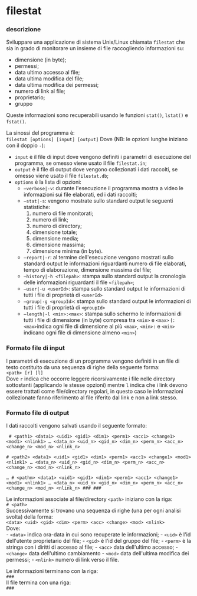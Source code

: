 # filestat

### descrizione

Sviluppare una applicazione di sistema Unix/Linux chiamata `filestat` che sia in grado di monitorare un insieme di file raccogliendo informazioni su\:
- dimensione (in byte);
- permessi;
- data ultimo accesso al file;
- data ultima modifica del file;
- data ultima modifica dei permessi;
- numero di link al file;
- proprietario;
- gruppo

Queste informazioni sono recuperabili usando le funzioni `stat()`, `lstat()` e `fstat()`. 

La sinossi del programma è\:   
`filestat [options] [input] [output]`
Dove (NB: le opzioni lunghe iniziano con il doppio `-`)\:  
- `input` è il file di input dove vengono definiti i parametri di esecuzione del programma, se omesso viene usato il file `filestat.in`;
- `output` è il file di output dove vengono collezionati i dati raccolti, se omesso viene usato il file `filestat.db`;
- `options` è la lista di opzioni\:
    - `–verbose|-v`\: durante l'esecuzione il programma mostra a video le informazioni sui file elaborati, ed i dati raccolti;
    - `–stat|-s`\: vengono mostrate sullo standard output le seguenti statistiche\:
        1. numero di file monitorati;
        2. numero di link;
        3. numero di directory;
        4. dimensione totale;
        5. dimensione media;
        6. dimensione massima;
        7. dimensione minima (in byte).
    - `–report|-r`\: al termine dell'esecuzione vengono mostrati sullo standard output le informazioni riguardanti numero di file elaborati, tempo di elaborazione, dimensione massima del file;
    - `–history|-h <filepah>`\: stampa sullo standard output la cronologia delle informazioni riguardanti il file `<filepah>`;
    - `–user|-u <userId>`\: stampa sullo standard output le informazioni di tutti i file di proprietà di `<userId>`
    - `–group|-g <groupId>`\: stampa sullo standard output le informazioni di tutti i file di proprietà di `<groupId>`
    - `–length|-l <min>:<max>`\: stampa sullo schermo le informazioni di tutti i file di dimensione (in byte) compresa tra `<min>` e `<max>` (`:<max>`indica ogni file di dimensione al più `<max>`, `<min>:` e `<min>` indicano ogni file di dimensione almeno `<min>`) 

### Formato file di input

I parametri di esecuzione di un programma vengono definiti in un file di testo costituito da una sequenza di righe della seguente forma\:  
`<path> [r] [l]`  
Dove `r` indica che occorre leggere ricorsivamente i file nelle directory sottostanti (applicando le stesse opzioni) mentre `l` indica che i link devono essere trattati come file/directory regolari, in questo caso le informazioni collezionate fanno riferimento al file riferito dal link e non a link stesso. 

### Formato file di output

I dati raccolti vengono salvati usando il seguente formato\:  
```
 # <path1> <data1> <uid1> <gid1> <dim1> <perm1> <acc1> <change1> <mod1> <nlink1> … <data_n> <uid_n> <gid_n> <dim_n> <perm_n> <acc_n> <change_n> <mod_n> <nlink_n>

# <path2> <data1> <uid1> <gid1> <dim1> <perm1> <acc1> <change1> <mod1> <nlink1> … <data_n> <uid_n> <gid_n> <dim_n> <perm_n> <acc_n> <change_n> <mod_n> <nlink_n>

… # <pathm> <data1> <uid1> <gid1> <dim1> <perm1> <acc1> <change1> <mod1> <nlink1> … <data_n> <uid_n> <gid_n> <dim_n> <perm_n> <acc_n> <change_n> <mod_n> <nlink_n> ### ### 
```
Le informazioni associate al file/directory `<path>` iniziano con la riga\:  
`# <path>`  
Successivamente si trovano una sequenza di righe (una per ogni analisi svolta) della forma\:  
`<data> <uid> <gid> <dim> <perm> <acc> <change> <mod> <nlink>`  
Dove\:  
    - `<data>` indica ora-data in cui sono recuperate le informazioni;
    - `<uid>` è l'id dell'utente proprietario del file;
    - `<gid>` è l'id del gruppo del file;
    - `<perm>` è la stringa con i diritti di accesso al file;
    - `<acc>` data dell'ultimo accesso;
    - `<change>` data dell'ultimo cambiamento
    - `<mod>` data dell'ultima modifica dei permessi;
    - `<nlink>` numero di link verso il file.
    
Le informazioni terminano con la riga\:   
`###`  
Il file termina con una riga\:  
`###`  

